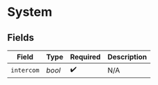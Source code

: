 # System


## Fields

| Field              | Type               | Required           | Description        |
| ------------------ | ------------------ | ------------------ | ------------------ |
| `intercom`         | *bool*             | :heavy_check_mark: | N/A                |